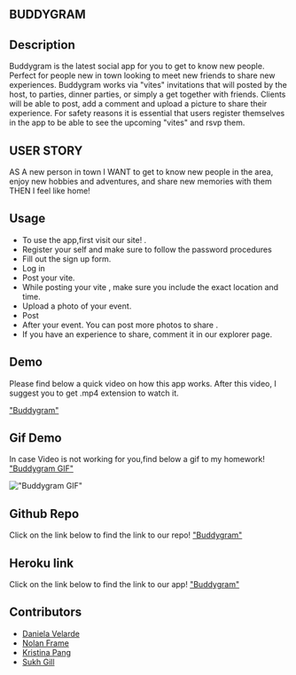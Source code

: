 ## BUDDYGRAM         

## Description
Buddygram is the latest social app for you to get to know new people. Perfect for people new in town looking to meet new friends to share new experiences.
Buddygram works via "vites" invitations that will posted by the host, to parties, dinner parties, or simply a get together with friends. Clients will be able to post, add a comment and upload a picture to share their experience.
For safety reasons it is essential that users register themselves in the app to be able to see the upcoming "vites" and rsvp them.

## USER STORY
AS A new person in town
I WANT to get to know new people in the area, enjoy new hobbies and adventures, and share new memories with them
THEN I feel like home!

## Usage

* To use the app,first visit our site! .  
* Register your self and make sure to follow the password procedures 
* Fill out the sign up form.
* Log in
* Post your vite.
* While posting your vite , make sure you include the exact location and time.
* Upload a photo of your event.
* Post
* After your event. You can post more photos to share .
* If you have an experience to share, comment it in our explorer page.
## Demo
Please find below a quick video on how this app works. After this video, I suggest you to get .mp4 extension to watch it. 


["Buddygram"](./demos/buddygram%20video.mp4)

## Gif Demo
In case Video is not working for you,find below a gif to my homework!
["Buddygram GIF"](./demos/buddygram-video.gif)







!["Buddygram GIF"](./demos/buddygram-video.gif)

## Github Repo
Click on the link below to find the link to our repo!
["Buddygram"](https://github.com/framenolan/buddygram.git)

## Heroku link
Click on the link below to find the link to our app!
["Buddygram"](https://safe-mesa-41776.herokuapp.com/login)

## Contributors 
* [Daniela Velarde](https://www.linkedin.com/in/daniela-velarde-8baa13141/)
* [Nolan Frame](https://www.linkedin.com/in/framenolan/)
* [Kristina Pang](https://www.linkedin.com/in/kvpang/)
* [Sukh Gill](www.linkedin.com/in/gillsukhminder)

